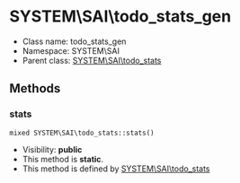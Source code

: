 SYSTEM\SAI\todo_stats_gen
===============






* Class name: todo_stats_gen
* Namespace: SYSTEM\SAI
* Parent class: [SYSTEM\SAI\todo_stats](SYSTEM-SAI-todo_stats)







Methods
-------


### stats

    mixed SYSTEM\SAI\todo_stats::stats()





* Visibility: **public**
* This method is **static**.
* This method is defined by [SYSTEM\SAI\todo_stats](SYSTEM-SAI-todo_stats)



